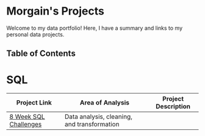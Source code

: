 # Morgain's Projects
Welcome to my data portfolio! Here, I have a summary and links to my personal data projects.

## Table of Contents



# SQL

| Project Link | Area of Analysis | Project Description | 
|---|---|---|
|[8 Week SQL Challenges](https://github.com/MorgainReed/Morgain-s-Projects/blob/main/SQL%20Subfolder.md)| Data analysis, cleaning, and transformation|| 
 
